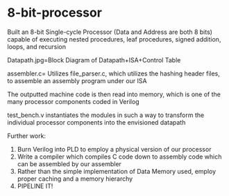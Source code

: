 # 8-bit-processor

Built an 8-bit Single-cycle Processor (Data and Address are both 8 bits) capable of executing nested procedures, leaf procedures, signed addition, loops, and recursion

Datapath.jpg=Block Diagram of Datapath+ISA+Control Table

assembler.c= Utilizes file_parser.c, which utilizes the hashing header files, to assemble an assembly program under our ISA 

The outputted machine code is then read into memory, which is one of the many processor components coded in Verilog 

test_bench.v instantiates the modules in such a way to transform the individual processor components into the envisioned datapath

Further work: 
1) Burn Verilog into PLD to employ a physical version of our processor
2) Write a compiler which compiles C code down to assembly code which can be assembled by our assembler
3) Rather than the simple implementation of Data Memory used, employ proper caching and a memory hierarchy
4) PIPELINE IT!
